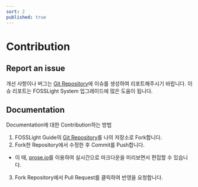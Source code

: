 ```yaml
---
sort: 2
published: true
---
```

# Contribution

## Report an issue
개선 사항이나 버그는 [Git Repository][issue]에 이슈를 생성하여 리포트해주시기 바랍니다. 이슈 리포트는 FOSSLight System 업그레이드에 많은 도움이 됩니다.

[issue]: https://github.com/fosslight/fosslight/issues

## Documentation
Documentation에 대한 Contribution하는 방법
1. FOSSLight Guide의 [Git Repository][git]를 나의 저장소로 Fork합니다. 
2. Fork한 Repository에서 수정한 후 Commit를 Push합니다.
  - 이 때, [prose.io][prose]를 이용하여 실시간으로 마크다운을 미리보면서 편집할 수 있습니다.
3. Fork Repository에서 Pull Request를 클릭하여 반영을 요청합니다. 

[prose]: https://prose.io/
[git]: https://github.com/fosslight/fosslight-system-guide
